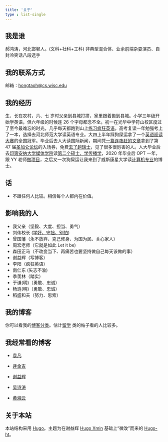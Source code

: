 ```yaml
---
title: '关于'
type : list-single
---
```


## 我是谁

郝鸿涛，河北邯郸人。(文科+社科+工科) 非典型混合体、业余前端杂耍演员、自封冷笑话八段选手

## 我的联系方式

邮箱：hongtaoh@cs.wisc.edu

## 我的经历

生、长在农村，六、七 岁时父亲到县城打拼，家里跟着搬到县城。小学三年级开始学英语，但六年级的时候连 26 个字母都念不全。初一在光华中学符山校区度过了至今最难忘的时光，几乎每天都跑到山上[练习疯狂英语](/cn/2021/05/29/crazy-en/)。高考复读一年勉强考上了一本，选择去河北师范大学读英语专业。大四上半年踩狗屎运拿了一个[英语阅读大赛](/cn/2020/01/06/fltrp-reading-contest/)的全国冠军。毕业后去人大读国际新闻，期间凭[一篇连夜赶的文章](/en/2020/02/25/b2b-communication/)拿到了第 47 届[圣加仑论坛](/cn/2020/01/17/sgs/)的入场券，免费[去了趟瑞士](/cn/2020/01/17/sgs/)，见了很多很厉害的人。人大毕业后去[印第安纳大学媒体学院](https://mediaschool.indiana.edu/)读[第二个硕士，学传播学](/cn/2021/06/15/2y/)，2020 年毕业后 OPT 一年，跟 YY 老师[做项目](https://yyahn.com/covid19-dashboard/)，之后又一次狗屎运让我来到了威斯康星大学读[计算机专业](https://www.cs.wisc.edu/)的博士。

<!-- ## 我是一个什么样的人

- 自卑。骨子里的自卑。主要的自卑源：个矮、貌丑、家贫。
- 不信邪：我不信出身农村的人没法有成就；我不信学文科的人学不好理工科；我不信本科不好的人不能继续上名校、在学业上有成就。
- 极度自律，但同时也给自己很多条条框框。
- 目标感和执行力强，我想得到的东西会拼了命去争取。 -->
<!-- - 擅长社交，一个一、二百人的会场，我可以和任何我想认识的人在短时间内交上朋友。 -->
<!-- - 内心极其敏感。
- 极度热心，很想帮助别人。但现在极力抑制自己这个倾向，不过分主动帮忙。
- 胆小，极度害怕和任何人之间的冲突。我主要的恐惧源：
  1. 非正常死亡。
  2. 失去对自己的控制，比如我不想做一件事，但就是无法控制自己。
  3. 受到排挤和忽视。 -->
<!-- 
## 人生目标

修身、齐家、致富、济天下 -->

<!-- ## 我给自己的一些忠告

### 人际关系

- 远离让你感觉不舒服的人。
- 珍惜那些真正关心你的人。
- 只要你没有主动伤害别人，你就不需要过于顾及别人的感受。这一点，当自己感觉受伤时，多看看。
- 对朋友，要懂得付出。在自己力所能及的前提下，不计回报地付出。
- 懂得分寸。你和别人的关系，哪怕是最好的朋友，可能并不像你想得那么近，更不要提普通朋友和你新认识的朋友。
- 这世上没有人需要你拯救。你没有义务帮助别人。
- 不主动给除父母、亲兄弟之外的人提建议和指导。忍不住时，请反复看上一条。
- 不要觉得别人是傻瓜。任何时候不要耍小聪明。
- 不过分主动联系别人。
- 不要尝试去改变别人。没有人喜欢被动的改变。
  - 不要试图改变别人对你的看法。你不可能让这个世界上所有人都喜欢你和欣赏你。
- 别人身上你所讨厌的特质都能在你自己身上找到影子。
- 不在背后对别人，包括家人，做消极评论。
- 能不麻烦别人就不麻烦别人。你对别人 (包括家人) 的打扰是有限度的。
- 当一些话不吐不快时，请不要吐，不管当时自己是否生气。
- 不要轻易下承诺，即使这个人目前和你关系很铁，即使这件事目前对你来说轻而易举。因为你无法预料未来会发生什么。
- 对待人际关系的金科玉律：别人开心就好。
- 多多肯定别人，不要不好意思。但只在合适的情况下这么做，而不主动上门 (比如，主动写邮件) 去肯定别人。
- 一念嗔心起，百万障门开。

### 人生

- 放下头脑。放下恐惧。无所畏惧，不惧未来，不恋未来。
- 这个世界不需要我。是我需要这个世界。
- 我拼尽全力拒绝这个时代和社会用各种名词定义我，然后依这个定义用各种外在的标准来衡量我的价值。比如，我被定义为一个男人，我的价值被相貌、身高、社会地位、权力、财富、妻子外貌等等衡量；我被定义为一个博士生，我的价值被论文发表量、论文引用量、人际关系、找工作情况来衡量。我也竭尽全力避免定义别人，然后用这种定义来衡量别人的价值。我坚信一个人的价值就在于这个人本身：他/她的经历，他的体悟，他的苦乐、悲欢、得失，而不在于各种外在的显化。
- 你不可能没有时间做某一件事。它只是对你不够重要。
- 成功靠的不是天赋、机遇、运气、贵人，甚至不是靠努力，而是靠习惯。
- 一件事情成为习惯之后并不意味着它做起来比较轻松，只不过你已经习惯了忍受它给你带来的不适。
- 定一切计划之前一定要问问自己：我到底要成为一个什么样的人？我到底想要什么样的生活？这个计划和我的终极目标是否冲突？
- 机会遍地都是，准备充分的人却很少。

### 效率

- 先完成，再完善，最后才是完美，别想着一步到位。
- 先做需要做的事，再做想要做的事。
- 学习时就该极端充分利用每一分钟。每一次学习的每一分钟，都要像冲刺那样，把每一分钟的价值积极利用起来。你能用来学习的时间非常有限。

### 博士

- 对于发表：不眼红、不过分贪求、不急躁、不短视、不放弃
- 把任课老师当成跟你抢你时间的大敌。理想情况下，你的工作时间应该全部用来做科研。要把上课、写作业、做助教的时间压缩到少到不能再少。
- 博士生涯中，非常容易每天都在忙碌琐碎的事情（助教任务、助研任务、课程作业、回复邮件...）而忘记自己的长远规划（每天看论文、保持身体和心理健康、维持良好人际关系等）。 -->

## 话

- 不跟任何人比较。相信每个人都内在价值。

## 影响我的人

- 我父亲（坚毅、大度、担当、勇气）
- 刘伟校长 ([学好、守拙、别怕](http://app.jyb.cn/zjzsnew/zx/tt/201807/t20180702_1135902.html?from=singlemessage))
- 曾国藩（永不放弃、克己修身、为国为民、关心家人）
- 周宏老师（它就是如此 Let it be)
- 森田正马（不改变当下、再痛苦也要坚持做自己每天该做的事）
- 谢益辉（写博客）
- 李阳（疯狂英语）
- 南仁东 (矢志不渝)
- 季羡林（踏实）
- 于谦(明)（勇敢、忠诚）
- 杨涟(明)（勇敢、忠诚）
- 稻盛和夫（努力、思索）

## 我的博客

你可以看我的[博客分类](/tags)。估计[留学](/tags/留学/) 类的帖子看的人比较多。

## 我经常看的博客

- [袁凡](https://yuanfan.rbind.io/)

<!-- - [冯晓东](https://www.fxd.name/) -->

- [逄金吉](https://jinjipang.com/cn/)

- [谢益辉](https://yihui.org/)

<!-- - [张晶](https://kristenjz.github.io/) -->

- [吴诗涛](https://shitao.netlify.app/)

<!-- - [tianheg](https://github.com/tianheg) -->

<!-- - [赵文轩](https://allanware.github.io/) -->

- [黄湘云](https://xiangyun.rbind.io/)

<!-- - 落园 -->

<!-- https://blog.shuiba.co/
https://dlyang.me/ -->

## 关于本站

本站结构采用 [Hugo](https://gohugo.io)。主题为在谢益辉 [Hugo Xmin](https://github.com/yihui/hugo-xmin) 基础上“微改”而来的 [Hugo-ht](https://github.com/hongtaoh/hugo-ht)。
